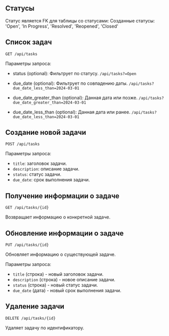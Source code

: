 ## Статусы
Статус является FK для таблицы со статусами:
Созданные статусы: 'Open', 'In Progress', 'Resolved', 'Reopened', 'Closed'

## Список задач
`GET /api/tasks`

Параметры запроса: 

- status (optional): Фильтрует по статусу. `/api/tasks?=Open` 

- due_date (optional): Фильтрует по совпадению даты. `/api/tasks?due_date_less_than=2024-03-01` 

- due_date_greater_than (optional): Данная дата или позже. `/api/tasks?due_date_greater_than=2024-03-01` 

- due_date_less_than (optional): Данная дата или ранее.  `/api/tasks?due_date_less_than=2024-03-01`


## Создание новой задачи
 `POST /api/tasks`


Параметры запроса:

- `title`: заголовок задачи.
- `description`: описание задачи.
- `status`: статус задачи.
- `due_date`: срок выполнения задачи.


## Получение информации о задаче

`GET /api/tasks/{id}`

Возвращает информацию о конкретной задаче.

## Обновление информации о задаче

`PUT /api/tasks/{id}`

Обновляет информацию о существующей задаче.

Параметры запроса:

- `title` (строка) - новый заголовок задачи.
- `description` (строка) - новое описание задачи.
- `status` (строка) - новый статус задачи.
- `due_date` (дата) - новый срок выполнения задачи.

## Удаление задачи

`DELETE /api/tasks/{id}`

Удаляет задачу по идентификатору.
